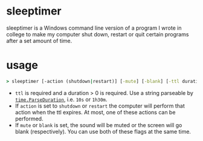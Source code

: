 # sleeptimer

sleeptimer is a Windows command line version of a program I wrote in college to make my computer shut down, restart or quit certain programs after a set amount of time.

# usage

```bat
> sleeptimer [-action (shutdown|restart)] [-mute] [-blank] [-ttl duration]
```

* `ttl` is required and a duration > 0 is required. Use a string parseable by [`time.ParseDuration`](https://golang.org/pkg/time/#ParseDuration), i.e. `10s` or `1h30m`.
* If `action` is set to `shutdown` or `restart` the computer will perform that action when the ttl expires. At most, one of these actions can be performed.
* If `mute` or `blank` is set, the sound will be muted or the screen will go blank (respectively). You can use both of these flags at the same time.

